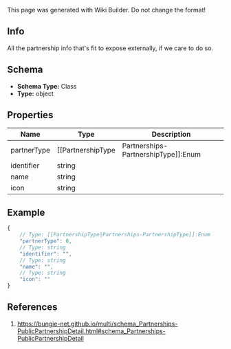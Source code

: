 <span class="wiki-builder">This page was generated with Wiki Builder. Do not change the format!</span>

## Info
All the partnership info that's fit to expose externally, if we care to do so.

## Schema
* **Schema Type:** Class
* **Type:** object

## Properties
Name | Type | Description
---- | ---- | -----------
partnerType | [[PartnershipType|Partnerships-PartnershipType]]:Enum | 
identifier | string | 
name | string | 
icon | string | 

## Example
```javascript
{
    // Type: [[PartnershipType|Partnerships-PartnershipType]]:Enum
    "partnerType": 0,
    // Type: string
    "identifier": "",
    // Type: string
    "name": "",
    // Type: string
    "icon": ""
}

```

## References
1. https://bungie-net.github.io/multi/schema_Partnerships-PublicPartnershipDetail.html#schema_Partnerships-PublicPartnershipDetail
